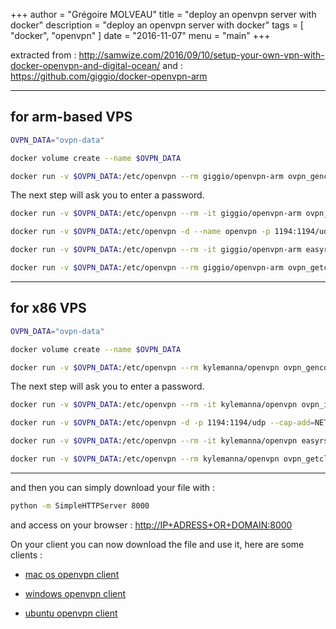 +++
author = "Grégoire MOLVEAU"
title = "deploy an openvpn server with docker"
description = "deploy an openvpn server with docker"
tags = [
    "docker",
    "openvpn"
]
date = "2016-11-07"
menu = "main"
+++

extracted from : http://samwize.com/2016/09/10/setup-your-own-vpn-with-docker-openvpn-and-digital-ocean/
and : https://github.com/giggio/docker-openvpn-arm

***

## for arm-based VPS
```bash
OVPN_DATA="ovpn-data"

docker volume create --name $OVPN_DATA

docker run -v $OVPN_DATA:/etc/openvpn --rm giggio/openvpn-arm ovpn_genconfig -u udp://IP_ADRESS_OR_DOMAIN
```
The next step will ask you to enter a password.

```bash
docker run -v $OVPN_DATA:/etc/openvpn --rm -it giggio/openvpn-arm ovpn_initpki nopass

docker run -v $OVPN_DATA:/etc/openvpn -d --name openvpn -p 1194:1194/udp --cap-add=NET_ADMIN giggio/openvpn-arm

docker run -v $OVPN_DATA:/etc/openvpn --rm -it giggio/openvpn-arm easyrsa build-client-full USERNAME nopass

docker run -v $OVPN_DATA:/etc/openvpn --rm giggio/openvpn-arm ovpn_getclient USERNAME > USERNAME.ovpn
```

***

## for x86 VPS

```bash
OVPN_DATA="ovpn-data"

docker volume create --name $OVPN_DATA

docker run -v $OVPN_DATA:/etc/openvpn --rm kylemanna/openvpn ovpn_genconfig -u udp://IP_ADRESS_OR_DOMAIN
```
The next step will ask you to enter a password.

```bash
docker run -v $OVPN_DATA:/etc/openvpn --rm -it kylemanna/openvpn ovpn_initpki  

docker run -v $OVPN_DATA:/etc/openvpn -d -p 1194:1194/udp --cap-add=NET_ADMIN kylemanna/openvpn  

docker run -v $OVPN_DATA:/etc/openvpn --rm -it kylemanna/openvpn easyrsa build-client-full USERNAME nopass

docker run -v $OVPN_DATA:/etc/openvpn --rm kylemanna/openvpn ovpn_getclient USERNAME > USERNAME.ovpn  
```

***

and then you can simply download your file with :
```bash
python -m SimpleHTTPServer 8000
```
and access on your browser : [http://IP+ADRESS+OR+DOMAIN:8000](http://IP_ADRESS_OR_DOMAIN:8000)

On your client you can now download the file and use it, here are some clients : 

 * [mac os openvpn client](https://tunnelblick.net/)

 * [windows openvpn client](http://assets.unotelly.com/downloads/apps/windows/openvpn-client.msi)

 * [ubuntu openvpn client](https://doc.ubuntu-fr.org/client_openvpn)
